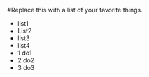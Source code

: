 #Replace this with a list of your favorite things.
  - list1
  - List2
  - list3
  - list4
 -   1 do1
  -  2 do2
   - 3 do3
